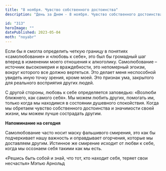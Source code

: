 ```yaml
---
title: "8 ноября. Чувство собственного достоинства"
description: "День за Днем - 8 ноября. Чувство собственного достоинства"

id: "313"
heroImage: ""
datePublished: 2023-05-04
moth: "noyabr"
---
```


Если бы я смогла определить четкую границу в понятиях «самолюбование» и
«любовь к себе», это был бы громадный шаг вперед в изменении моего отношения к
алкоголику. Самолюбование – источник высокомерия и враждебности, это
непомерный эгоизм, вокруг которого все должно вертеться. Это делает меня
неспособной увидеть иную точку зрения, кроме моей. Это признак ума, закрытого
для реального восприятия других людей.

С другой стороны, любовь к себе определяется заповедью: «Возлюби ближнего, как
самого себя». Мы можем любить других, помогать им, только когда мы находимся в
состоянии душевного спокойствия. Когда мы обретаем чувство собственного
достоинства и значимости своей жизни, мы можем лучше сострадать другим.

**Напоминание на сегодня**

Самолюбование часто носит маску фальшивого смирения, это как бы подчеркивает
нашу важность и оправдывает огорчения, которые мы доставляем другим. Истинное
же смирение исходит от любви к себе, когда мы осознаем себя такими как мы
есть.

«Решись быть собой и знай, что тот, кто находит себя, теряет свои несчастья»
Мэтью Арнольд
